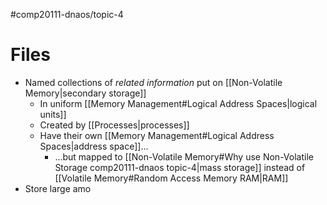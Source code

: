 #comp20111-dnaos/topic-4 
# Files

- Named collections of *related information* put on [[Non-Volatile Memory|secondary storage]] 
	- In uniform [[Memory Management#Logical Address Spaces|logical units]]
	- Created by [[Processes|processes]]
	- Have their own [[Memory Management#Logical Address Spaces|address space]]...
		- ...but mapped to [[Non-Volatile Memory#Why use Non-Volatile Storage comp20111-dnaos topic-4|mass storage]] instead of [[Volatile Memory#Random Access Memory RAM|RAM]]
- Store large amo